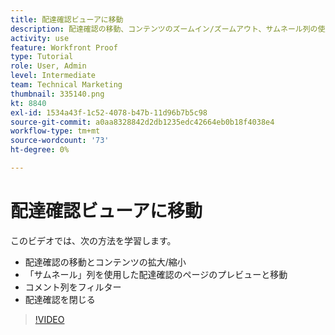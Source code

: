 ```yaml
---
title: 配達確認ビューアに移動
description: 配達確認の移動、コンテンツのズームイン/ズームアウト、サムネール列の使用、配達確認のコメントのフィルターなどを [!DNL  Workfront] 校正ビューア
activity: use
feature: Workfront Proof
type: Tutorial
role: User, Admin
level: Intermediate
team: Technical Marketing
thumbnail: 335140.png
kt: 8840
exl-id: 1534a43f-1c52-4078-b47b-11d96b7b5c98
source-git-commit: a0aa8328842d2db1235edc42664eb0b18f4038e4
workflow-type: tm+mt
source-wordcount: '73'
ht-degree: 0%

---
```


# 配達確認ビューアに移動

このビデオでは、次の方法を学習します。

* 配達確認の移動とコンテンツの拡大/縮小
* 「サムネール」列を使用した配達確認のページのプレビューと移動
* コメント列をフィルター
* 配達確認を閉じる

>[!VIDEO](https://video.tv.adobe.com/v/335140/?quality=12)

<!-- 
## Learn more
* Review a static proof
* Search within a proof
* Compare proofs
* Configure proofing viewer settings
* View the [!DNL Workfront] object associated with a proof
* Share a proof from the proofing viewer
* Print a proof summary within [!DNL Workfront]
-->
